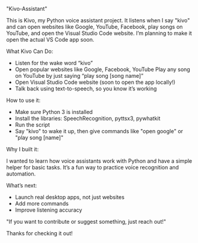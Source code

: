 "Kivo-Assistant"

This is Kivo, my Python voice assistant project. It listens when I say "kivo" and can open websites like Google, YouTube, Facebook, play songs on YouTube, and open the Visual Studio Code website. I’m planning to make it open the actual VS Code app soon.

What Kivo Can Do:

* Listen for the wake word “kivo”
* Open popular websites like Google, Facebook, YouTube Play any song on YouTube by just saying “play song [song name]”
* Open Visual Studio Code website (soon to open the app locally!)
*  Talk back using text-to-speech, so you know it’s working

How to use it:

* Make sure Python 3 is installed
* Install the libraries: SpeechRecognition, pyttsx3, pywhatkit
* Run the script
* Say "kivo" to wake it up, then give commands like "open google" or "play song [name]"

Why I built it:

I wanted to learn how voice assistants work with Python and have a simple helper for basic tasks. It’s a fun way to practice voice recognition and automation.

What’s next:

* Launch real desktop apps, not just websites
* Add more commands
* Improve listening accuracy

"If you want to contribute or suggest something, just reach out!"

Thanks for checking it out!


